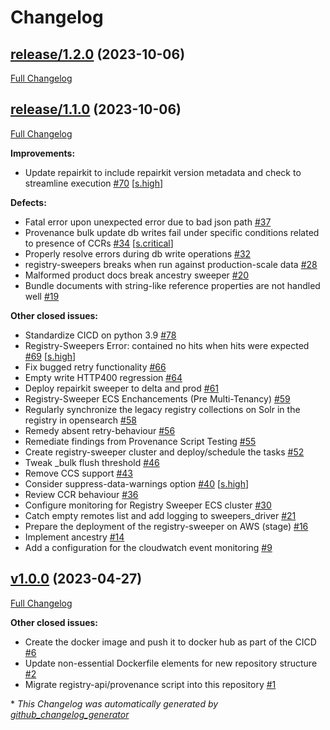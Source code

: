 # Changelog

## [release/1.2.0](https://github.com/NASA-PDS/registry-sweepers/tree/release/1.2.0) (2023-10-06)

[Full Changelog](https://github.com/NASA-PDS/registry-sweepers/compare/release/1.1.0...release/1.2.0)

## [release/1.1.0](https://github.com/NASA-PDS/registry-sweepers/tree/release/1.1.0) (2023-10-06)

[Full Changelog](https://github.com/NASA-PDS/registry-sweepers/compare/v1.0.0...release/1.1.0)

**Improvements:**

- Update repairkit to include repairkit version metadata and check to streamline execution [\#70](https://github.com/NASA-PDS/registry-sweepers/issues/70) [[s.high](https://github.com/NASA-PDS/registry-sweepers/labels/s.high)]

**Defects:**

- Fatal error upon unexpected error due to bad json path [\#37](https://github.com/NASA-PDS/registry-sweepers/issues/37)
- Provenance bulk update db writes fail under specific conditions related to presence of CCRs [\#34](https://github.com/NASA-PDS/registry-sweepers/issues/34) [[s.critical](https://github.com/NASA-PDS/registry-sweepers/labels/s.critical)]
- Properly resolve errors during db write operations [\#32](https://github.com/NASA-PDS/registry-sweepers/issues/32)
- registry-sweepers breaks when run against production-scale data [\#28](https://github.com/NASA-PDS/registry-sweepers/issues/28)
- Malformed product docs break ancestry sweeper [\#20](https://github.com/NASA-PDS/registry-sweepers/issues/20)
- Bundle documents with string-like reference properties are not handled well [\#19](https://github.com/NASA-PDS/registry-sweepers/issues/19)

**Other closed issues:**

- Standardize CICD on python 3.9 [\#78](https://github.com/NASA-PDS/registry-sweepers/issues/78)
- Registry-Sweepers Error: contained no hits when hits were expected [\#69](https://github.com/NASA-PDS/registry-sweepers/issues/69) [[s.high](https://github.com/NASA-PDS/registry-sweepers/labels/s.high)]
- Fix bugged retry functionality [\#66](https://github.com/NASA-PDS/registry-sweepers/issues/66)
- Empty write HTTP400 regression [\#64](https://github.com/NASA-PDS/registry-sweepers/issues/64)
- Deploy repairkit sweeper to delta and prod [\#61](https://github.com/NASA-PDS/registry-sweepers/issues/61)
- Registry-Sweeper ECS Enchancements \(Pre Multi-Tenancy\) [\#59](https://github.com/NASA-PDS/registry-sweepers/issues/59)
- Regularly synchronize the legacy registry collections on Solr in the registry in opensearch [\#58](https://github.com/NASA-PDS/registry-sweepers/issues/58)
- Remedy absent retry-behaviour [\#56](https://github.com/NASA-PDS/registry-sweepers/issues/56)
- Remediate findings from Provenance Script Testing [\#55](https://github.com/NASA-PDS/registry-sweepers/issues/55)
- Create registry-sweeper cluster and deploy/schedule the tasks [\#52](https://github.com/NASA-PDS/registry-sweepers/issues/52)
- Tweak \_bulk flush threshold [\#46](https://github.com/NASA-PDS/registry-sweepers/issues/46)
- Remove CCS support [\#43](https://github.com/NASA-PDS/registry-sweepers/issues/43)
- Consider suppress-data-warnings option [\#40](https://github.com/NASA-PDS/registry-sweepers/issues/40) [[s.high](https://github.com/NASA-PDS/registry-sweepers/labels/s.high)]
- Review CCR behaviour [\#36](https://github.com/NASA-PDS/registry-sweepers/issues/36)
- Configure monitoring for Registry Sweeper ECS cluster [\#30](https://github.com/NASA-PDS/registry-sweepers/issues/30)
- Catch empty remotes list and add logging to sweepers\_driver [\#21](https://github.com/NASA-PDS/registry-sweepers/issues/21)
- Prepare the deployment of the registry-sweeper on AWS \(stage\) [\#16](https://github.com/NASA-PDS/registry-sweepers/issues/16)
- Implement ancestry [\#14](https://github.com/NASA-PDS/registry-sweepers/issues/14)
- Add a configuration for the cloudwatch event monitoring  [\#9](https://github.com/NASA-PDS/registry-sweepers/issues/9)

## [v1.0.0](https://github.com/NASA-PDS/registry-sweepers/tree/v1.0.0) (2023-04-27)

[Full Changelog](https://github.com/NASA-PDS/registry-sweepers/compare/3fabe85a65d26f2509c830d02c2b5f09a2793cf7...v1.0.0)

**Other closed issues:**

- Create the docker image and push it to docker hub as part of the CICD [\#6](https://github.com/NASA-PDS/registry-sweepers/issues/6)
- Update non-essential Dockerfile elements for new repository structure  [\#2](https://github.com/NASA-PDS/registry-sweepers/issues/2)
- Migrate registry-api/provenance script into this repository [\#1](https://github.com/NASA-PDS/registry-sweepers/issues/1)



\* *This Changelog was automatically generated by [github_changelog_generator](https://github.com/github-changelog-generator/github-changelog-generator)*
